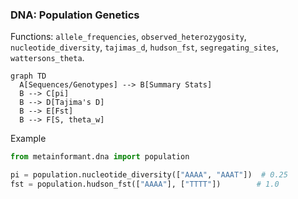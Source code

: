 ### DNA: Population Genetics

Functions: `allele_frequencies`, `observed_heterozygosity`, `nucleotide_diversity`, `tajimas_d`, `hudson_fst`, `segregating_sites`, `wattersons_theta`.

```mermaid
graph TD
  A[Sequences/Genotypes] --> B[Summary Stats]
  B --> C[pi]
  B --> D[Tajima's D]
  B --> E[Fst]
  B --> F[S, theta_w]
```

Example

```python
from metainformant.dna import population

pi = population.nucleotide_diversity(["AAAA", "AAAT"])  # 0.25
fst = population.hudson_fst(["AAAA"], ["TTTT"])        # 1.0
```


